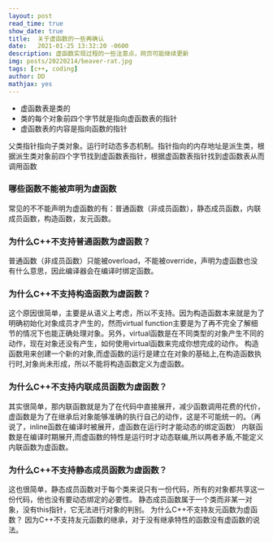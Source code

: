 ```yaml
---
layout: post
read_time: true
show_date: true
title:  关于虚函数的一些再确认
date:   2021-01-25 13:32:20 -0600
description: 虚函数实现过程的一些注意点，网页可能继续更新
img: posts/20220214/beaver-rat.jpg
tags: [c++, coding]
author: DD
mathjax: yes
---
```


* 虚函数表是类的
* 类的每个对象前四个字节就是指向虚函数表的指针
* 虚函数表的内容是指向函数的指针

父类指针指向子类对象。运行时动态多态机制。指针指向的内存地址是派生类，根据派生类对象前四个字节找到虚函数表指针，根据虚函数表指针找到虚函数表从而调用函数


### 哪些函数不能被声明为虚函数
常见的不不能声明为虚函数的有：普通函数（非成员函数），静态成员函数，内联成员函数，构造函数，友元函数。 

### 为什么C++不支持普通函数为虚函数？ 
普通函数（非成员函数）只能被overload，不能被override，声明为虚函数也没有什么意思，因此编译器会在编译时绑定函数。   

### 为什么C++不支持构造函数为虚函数？ 
这个原因很简单，主要是从语义上考虑，所以不支持。因为构造函数本来就是为了明确初始化对象成员才产生的，然而virtual function主要是为了再不完全了解细节的情况下也能正确处理对象。另外，virtual函数是在不同类型的对象产生不同的动作，现在对象还没有产生，如何使用virtual函数来完成你想完成的动作。 构造函数用来创建一个新的对象,而虚函数的运行是建立在对象的基础上,在构造函数执行时,对象尚未形成，所以不能将构造函数定义为虚函数。  

### 为什么C++不支持内联成员函数为虚函数？
其实很简单，那内联函数就是为了在代码中直接展开，减少函数调用花费的代价，虚函数是为了在继承后对象能够准确的执行自己的动作，这是不可能统一的。（再说了，inline函数在编译时被展开，虚函数在运行时才能动态的绑定函数） 内联函数是在编译时期展开,而虚函数的特性是运行时才动态联编,所以两者矛盾,不能定义内联函数为虚函数。  

### 为什么C++不支持静态成员函数为虚函数？ 
这也很简单，静态成员函数对于每个类来说只有一份代码，所有的对象都共享这一份代码，他也没有要动态绑定的必要性。 静态成员函数属于一个类而非某一对象，没有this指针，它无法进行对象的判别。  为什么C++不支持友元函数为虚函数？ 因为C++不支持友元函数的继承，对于没有继承特性的函数没有虚函数的说法。
